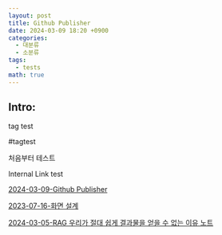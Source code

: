```yaml
---
layout: post
title: Github Publisher
date: 2024-03-09 18:20 +0900
categories:
  - 대분류
  - 소분류
tags:
  - tests
math: true
---
```


## Intro: 

tag test

#tagtest


처음부터 테스트

Internal Link test

[2024-03-09-Github Publisher](2024-03-09-Github%20Publisher.md)

[2023-07-16-화면 설계](2023-07-16-화면%20설계.md)

[2024-03-05-RAG 우리가 절대 쉽게 결과물을 얻을 수 없는 이유 노트](2024-03-05-RAG%20우리가%20절대%20쉽게%20결과물을%20얻을%20수%20없는%20이유%20노트.md)

